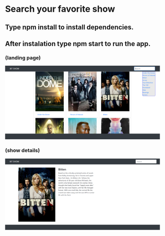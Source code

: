 # Search your favorite show

## Type npm install to install dependencies.
## After instalation type npm start to run the app.

### (landing page)
<img src="public/images/bitShow.png" />

### (show details)
<img src="public/images/showDetails.png" />
